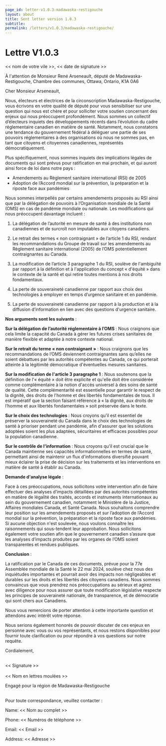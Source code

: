 ```yaml
---
page_id: letter-v1.0.3-madawaska-restigouche
layout: about
title: Sent letter version 1.0.3
subtitle: 
permalink: /letters/v1.0.3/madawaska-restigouche/
---
```


# Lettre V1.0.3


<< nom de votre vile >>, << date de signature >>

À l'attention de Monsieur René Arseneault, député de Madawaska-Restigouche,
Chambre des communes,
Ottawa, Ontario, K1A 0A6


Cher Monsieur Arseneault,

Nous, électeurs et électrices de la circonscription Madawaska-Restigouche, vous écrivons en votre qualité de député pour vous sensibiliser sur une question qui nous est chère et pour solliciter votre soutien concernant des enjeux qui nous préoccupent profondément. Nous sommes un collectif d’électeurs inquiets des développements récents dans l’évolution du cadre réglementaire canadien en matière de santé. Notamment, nous constatons une tendance du gouvernement fédéral à déléguer une partie de ses pouvoirs réglementaires à des organisations où nous ne sommes pas, en tant que citoyens et citoyennes canadiennes, représentés démocratiquement.

Plus spécifiquement, nous sommes inquiets des implications légales de documents qui sont prévus pour ratification en mai prochain, et qui auront ainsi force de loi dans notre pays :

- Amendements au Règlement sanitaire international (RSI) de 2005
- Adoption de l’Accord mondial sur la prévention, la préparation et la riposte face aux pandémies

Nous sommes interpellés par certains amendements proposés au RSI ainsi que par la délégation de pouvoirs à l’Organisation mondiale de la Santé (OMS) en cas de pandémie mondiale ou nationale. Les modifications qui nous préoccupent davantage incluent :

1. La délégation de l’autorité en mesure de santé à des institutions non canadiennes et de surcroît non imputables aux citoyens canadiens.

2. Le retrait des termes « non contraignant » de l’article 1 du RSI, rendant les recommandations du Groupe de travail sur les amendements au Règlement sanitaire international (2005) de l’OMS potentiellement contraignantes au Canada.

3. La modification de l’article 3 paragraphe 1 du RSI, soulève de l'ambiguïté par rapport à la définition et à l'application du concept « d'équité » dans le contexte de la santé et qui retire toutes mentions à nos droits fondamentaux.

4. La perte de souveraineté canadienne par rapport aux choix des technologies à employer en temps d’urgence sanitaire et en pandémie.

5. La perte de souveraineté canadienne par rapport à la production et à la diffusion d’information en lien avec des questions d'urgence sanitaire.

**Nos arguments sont les suivants** :

**Sur la délégation de l’autorité réglementaire à l’OMS** : Nous craignons que cela limite la capacité du Canada à gérer les futures crises sanitaires de manière flexible et adaptée à notre contexte national.

**Sur le retrait du terme « non contraignant »** : Nous craignons que les recommandations de l’OMS deviennent contraignantes sans qu’elles ne soient débattues par les autorités compétentes au Canada, ce qui porterait atteinte à la légitimité démocratique d'éventuelles mesures sanitaires.

**Sur la modification de l'article 3 paragraphe 1** : Nous soutenons que la définition de l'« équité » doit être explicite et qu'elle doit être considérée comme complémentaire à la notion d'accès universel à des soins de santé de qualité. Cette complémentarité est essentielle pour garantir le respect de la dignité, des droits de l'homme et des libertés fondamentales de tous. Il est impératif que la section faisant référence à « la dignité, aux droits de l’homme et aux libertés fondamentales » soit préservée dans le texte.

**Sur le choix des technologies** : Nous croyons qu’il est essentiel de préserver la souveraineté du Canada dans le choix des technologies de santé à prioriser pendant une pandémie, afin d'assurer que les solutions adoptées soient les plus adaptées, sécuritaires et efficaces possibles pour la population canadienne.

**Sur le contrôle de l'information** : Nous croyons qu’il est crucial que le Canada maintienne ses capacités informationnelles en termes de santé, permettant ainsi de maintenir un flux d'informations diversifié pouvant mieux éclairer la prise de décision sur les traitements et les interventions en matière de santé à établir au Canada.


**Demande d'analyse légale** :

Face à ces préoccupations, nous sollicitons votre intervention afin de faire effectuer des analyses d’impacts détaillées par des autorités compétentes en matière de légalité des traités, accords et instruments internationaux au sein du gouvernement canadien, notamment le Ministère de la Justice, Affaires mondiales Canada, et Santé Canada. Nous souhaitons comprendre leur position sur les amendements proposés et sur l’adoption de l’Accord mondial sur la prévention, la préparation et la riposte face aux pandémies. Si aucune objection n'est soulevée, nous voulons connaître les raisonnements qui sous-tendent leur approbation. Nous sollicitons également votre soutien afin que le gouvernement canadien s’assure que les analyses d’impacts produites par les organes de l’OMS soient transparentes et rendues publiques. 

**Conclusion** :

La ratification par le Canada de ces documents, prévue pour la 77e Assemblée mondiale de la Santé le 22 mai 2024, soulève chez nous des inquiétudes importantes et pourrait avoir des impacts non négligeables et durables sur les droits et les libertés des citoyens canadiens. Nous sommes convaincus que vous prendrez nos préoccupations au sérieux et agirez avec diligence pour nous assurer que toute modification législative respecte les principes de souveraineté nationale, de transparence, et de démocratie qui sont chers aux Canadiens.
 
Nous vous remercions de porter attention à cette importante question et attendons avec intérêt votre réponse.

Nous serions également honorés de pouvoir discuter de ces enjeux en personne avec vous ou vos représentants, et nous restons disponibles pour fournir toute clarification ou pour répondre à vos questions sur notre requête.


 
Cordialement,


<br>
<< Signature >>
<br>

<br>
<< Nom en lettres moulées >>

Engagé pour la région de Madawaska-Restigouche

<br>
Pour toute correspondance, veuillez contacter :

Name: << Nom au complet >>

Phone: << Numéros de téléphone >>

Email: << Email >>

Address: << Adresse >>

